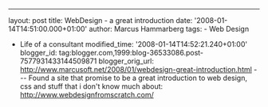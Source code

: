 ---
layout: post
title: WebDesign - a great introduction date: '2008-01-14T14:51:00.000+01:00'
author: Marcus Hammarberg
tags: - Web
Design
  - Life of a consultant
modified_time: '2008-01-14T14:52:21.240+01:00'
blogger_id: tag:blogger.com,1999:blog-36533086.post-7577931433144509871
blogger_orig_url: http://www.marcusoft.net/2008/01/webdesign-great-introduction.html ---
Found a site that promise to be a great introduction to web design, css
and stuff that i don't know much about:
<http://www.webdesignfromscratch.com/>
